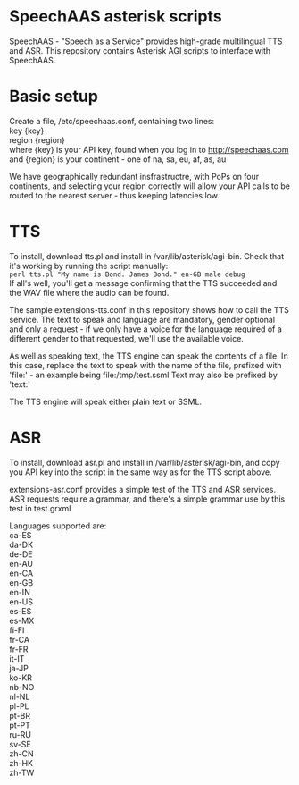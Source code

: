 # SpeechAAS asterisk scripts

SpeechAAS - "Speech as a Service" provides high-grade multilingual TTS and ASR.  This repository contains Asterisk AGI scripts to interface with SpeechAAS.

Basic setup
===========

Create a file, /etc/speechaas.conf, containing two lines:  
key {key}  
region {region}  
where {key} is your API key, found when you log in to http://speechaas.com  
and {region} is your continent - one of na, sa, eu, af, as, au  

We have geographically redundant insfrastructre, with PoPs on four continents, and selecting
your region correctly will allow your API calls to be routed to the nearest server - thus
keeping latencies low.

TTS
===

To install, download tts.pl and install in /var/lib/asterisk/agi-bin.  Check that it's working by running the script manually:  
`perl tts.pl "My name is Bond. James Bond." en-GB male debug`  
If all's well, you'll get a message confirming that the TTS succeeded and the WAV file where the audio can be found.

The sample extensions-tts.conf in this repository shows how to call the TTS service.  The text to speak and language are mandatory, gender optional and only a request - if we only have a voice for the language required of a different gender to that requested, we'll use the available voice.

As well as speaking text, the TTS engine can speak the contents of a file.  In this case, replace the text to speak with the name of the file, prefixed with 'file:' - an example being file:/tmp/test.ssml  Text may also be prefixed by 'text:'

The TTS engine will speak either plain text or SSML.

ASR
===

To install, download asr.pl and install in /var/lib/asterisk/agi-bin, and copy you API key into the script in the same way as for the TTS script above.

extensions-asr.conf provides a simple test of the TTS and ASR services.  ASR requests require a grammar, and there's a simple grammar use by this test in test.grxml

Languages supported are:  
ca-ES  
da-DK  
de-DE  
en-AU  
en-CA  
en-GB  
en-IN  
en-US  
es-ES  
es-MX  
fi-FI  
fr-CA  
fr-FR  
it-IT  
ja-JP  
ko-KR  
nb-NO  
nl-NL  
pl-PL  
pt-BR  
pt-PT  
ru-RU  
sv-SE  
zh-CN  
zh-HK  
zh-TW  
